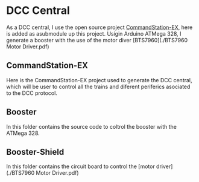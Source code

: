 # DCC Central

As a DCC central, I use the open source project [CommandStation-EX](https://github.com/DCC-EX/CommandStation-EX), here is added as asubmodule up this project.
Usigin Arduino ATMega 328, I generate a booster with the use of the motor diver [BTS7960](./BTS7960 Motor Driver.pdf)

## CommandStation-EX

Here is the CommandStation-EX project used to generate the DCC central, which will be user to control all the trains and diferent periferics asociated to the DCC protocol.

## Booster

In this folder contains the source code to coltrol the booster with the ATMega 328.

## Booster-Shield

In this folder contains the circuit board to control the [motor driver](./BTS7960 Motor Driver.pdf)
